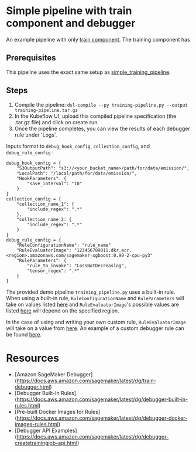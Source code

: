 # Simple pipeline with train component and debugger

An example pipeline with only [train component](https://github.com/kubeflow/pipelines/tree/master/components/aws/sagemaker/train). The training component has


## Prerequisites

This pipeline uses the exact same setup as [simple_training_pipeline](https://github.com/kubeflow/pipelines/tree/master/samples/contrib/aws-samples/simple_train_pipeline).

## Steps
1. Compile the pipeline:
   `dsl-compile --py training-pipeline.py --output training-pipeline.tar.gz`
2. In the Kubeflow UI, upload this compiled pipeline specification (the .tar.gz file) and click on create run.
3. Once the pipeline completes, you can view the results of each debugger rule under 'Logs'.

Inputs format to `debug_hook_config`, `collection_config`, and `debug_rule_config` :
```buildoutcfg
debug_hook_config = {
    "S3OutputPath": "s3://<your_bucket_name>/path/for/data/emission/",
    "LocalPath": "/local/path/for/data/emission/",
    "HookParameters": {
        "save_interval": "10"
    }
}
collection_config = {
    "collection_name_1": {
        "include_regex": ".*"
    },
    "collection_name_2: {
        "include_regex": ".*"
    }
}
debug_rule_config = {
    "RuleConfigurationName": "rule_name"
    "RuleEvaluatorImage": "123456789011.dkr.ecr.<region>.amazonaws.com/sagemaker-xgboost:0.90-2-cpu-py3"
    "RuleParameters": {
        "rule_to_invoke": "LossNotDecreasing",
        "tensor_regex": ".*"
    }
}
```
The provided demo pipeline `training_pipeline.py` uses a built-in rule. When using a built-in rule, `RuleConfigurationName` and `RuleParameters` will take on values listed [here](https://docs.aws.amazon.com/sagemaker/latest/dg/debugger-built-in-rules.html) and `RuleEvaluatorImage`'s possible values are listed [here](https://docs.aws.amazon.com/sagemaker/latest/dg/debugger-docker-images-rules.html#debuger-built-in-registry-ids) will depend on the specified region.

In the case of using and writing your own custom rule, `RuleEvaluatorImage` will take on a value from [here](https://docs.aws.amazon.com/sagemaker/latest/dg/debugger-docker-images-rules.html#debuger-custom-rule-registry-ids). An example of a custom debugger rule can be found [here](https://docs.aws.amazon.com/sagemaker/latest/dg/debugger-createtrainingjob-api.html#debugger-custom-rules-api).

# Resources
* [Amazon SageMaker Debugger] (https://docs.aws.amazon.com/sagemaker/latest/dg/train-debugger.html)
* [Debugger Built-In Rules] (https://docs.aws.amazon.com/sagemaker/latest/dg/debugger-built-in-rules.html)
* [Pre-built Docker Images for Rules] (https://docs.aws.amazon.com/sagemaker/latest/dg/debugger-docker-images-rules.html)
* [Debugger API Examples] (https://docs.aws.amazon.com/sagemaker/latest/dg/debugger-createtrainingjob-api.html)

